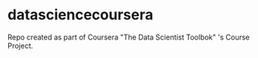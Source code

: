 # datasciencecoursera
Repo created as part of Coursera "The Data Scientist Toolbok" 's Course Project.
